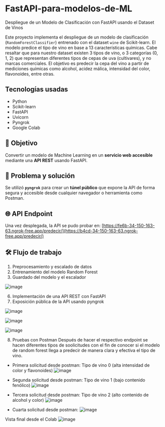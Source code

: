 # FastAPI-para-modelos-de-ML
Despliegue de un Modelo de Clasificación con FastAPI usando el Dataset de Vinos

Este proyecto implementa el despliegue de un modelo de clasificación (`RandomForestClassifier`) entrenado con el dataset `wine` de Scikit-learn. El modelo predice el tipo de vino en base a 13 características químicas. Cabe resaltar que para nuestro dataset existen 3 tipos de vino, o 3 categorías (0, 1, 2) que representan diferentes tipos de cepas de uva (cultivares), y no marcas comerciales. El objetivo es predecir la cepa del vino a partir de mediciones químicas como alcohol, acidez málica, intensidad del color, flavonoides, entre otras.

## Tecnologías usadas

- Python
- Scikit-learn
- FastAPI
- Uvicorn
- Pyngrok
- Google Colab

## 🎯 Objetivo
Convertir un modelo de Machine Learning en un **servicio web accesible** mediante una **API REST** usando FastAPI.

## 🔧 Problema y solución
Se utilizó **`pyngrok`** para crear un **túnel público** que expone la API de forma segura y accesible desde cualquier navegador o herramienta como Postman.

## 🌐 API Endpoint
Una vez desplegada, la API se pudo probar en: [https://fe6b-34-150-163-63.ngrok-free.app/predecir/](https://b4cd-34-150-163-63.ngrok-free.app/predecir/)

## 🛠️ Flujo de trabajo
1. Preprocesamiento y escalado de datos
3. Entrenamiento del modelo Random Forest
4. Guardado del modelo y el escalador

![image](https://github.com/user-attachments/assets/049191dc-a8ab-4938-b174-3a1b6a87212e)

6. Implementación de una API REST con FastAPI
7. Exposición pública de la API usando pyngrok

![image](https://github.com/user-attachments/assets/b4963720-e5e4-4ca7-955c-51d60255c496)

![image](https://github.com/user-attachments/assets/75ca8249-0e1e-4f46-b947-9b464001cc53)

![image](https://github.com/user-attachments/assets/577a68aa-2f8f-49f6-8fab-9f75fa805fd0)

8. Pruebas con Postman
Después de hacer el respectivo endpoint se hacen diferentes tipos de soolicitudes con el fin de
conocer si el modelo de random forest llega a predecir de manera clara y efectiva el tipo de vino.
  - Primera solicitud desde postman: Tipo de vino 0 (alta intensidad de color y flavonoides)
![image](https://github.com/user-attachments/assets/7c3c245c-5407-4512-9c82-8ffb1d084eaf)

  - Segunda solicitud desde postman: Tipo de vino 1 (bajo contenido fenólico)
![image](https://github.com/user-attachments/assets/85d687c4-76c1-443b-a9ca-f36d3d08f8cc)

- Tercera solicitud desde postman: Tipo de vino 2 (alto contenido de alcohol y color)
![image](https://github.com/user-attachments/assets/45e6df25-d8d7-4337-b841-60edeeba8f72)

- Cuarta solicitud desde postman:
![image](https://github.com/user-attachments/assets/189bd621-05e9-4d19-89ac-a0619d8ce9bc)

Vista final desde el Colab
![image](https://github.com/user-attachments/assets/f066c7e6-6815-4da2-932d-fb03ee4dcf5e)

